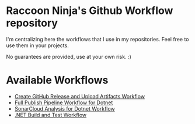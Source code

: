 ﻿# Raccoon Ninja's Github Workflow repository
I'm centralizing here the workflows that I use in my repositories. Feel free to use them in your projects.

No guarantees are provided, use at your own risk. :)

# Available Workflows

- [Create GitHub Release and Upload Artifacts Workflow](./template-create-release-and-artifacts.md)
- [Full Publish Pipeline Workflow for Dotnet](./template-test-build-and-publish-to-azure.md)
- [SonarCloud Analysis for Dotnet Workflow](./template-qa-sonarcloud.md)
- [.NET Build and Test Workflow](./template-build-and-test-dotnet.md)
